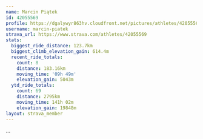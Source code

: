 ```yaml
---
name: Marcin Piątek
id: 42055569
profile: https://dgalywyr863hv.cloudfront.net/pictures/athletes/42055569/12602382/1/large.jpg
username: marcin-piatek
strava_url: https://www.strava.com/athletes/42055569
stats:
  biggest_ride_distance: 123.7km
  biggest_climb_elevation_gain: 614.4m
  recent_ride_totals:
    count: 8
    distance: 183.16km
    moving_time: '09h 49m'
    elevation_gain: 5043m
  ytd_ride_totals:
    count: 69
    distance: 2795km
    moving_time: 141h 02m
    elevation_gain: 19848m
layout: strava_member
--- 
```

...
